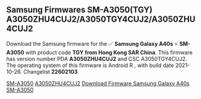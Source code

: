 <h2>Samsung Firmwares SM-A3050(TGY) A3050ZHU4CUJ2/A3050TGY4CUJ2/A3050ZHU4CUJ2</h2>
Download the Samsung firmware for the ✅ <strong>Samsung Galaxy A40s </strong> ⭐ <strong>SM-A3050</strong> with product code <strong>TGY</strong> <strong> from Hong Kong SAR China</strong>. This firmware has version number PDA <strong>A3050ZHU4CUJ2</strong> and CSC A3050TGY4CUJ2. The operating system of this firmware is Android R , with build date 2021-10-26. Changelist <strong>22602103</strong>.


[SM-A3050](https://samfirm.shop/samsung/model/SM-A3050)
[A3050ZHU4CUJ2](https://samfirm.shop/samsung/pda/A3050ZHU4CUJ2)
[Download Firmware Samsung Galaxy A40s SM-A3050](https://samfirm.shop/samsung/firmware/468940)

